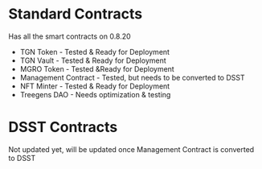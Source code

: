 # Standard Contracts
Has all the smart contracts on 0.8.20
   - TGN Token - Tested & Ready for Deployment
   - TGN Vault - Tested & Ready for Deployment
   - MGRO Token - Tested &Ready for Deployment
   - Management Contract - Tested, but needs to be converted to DSST 
   - NFT Minter - Tested & Ready for Deployment
   - Treegens DAO - Needs optimization & testing

# DSST Contracts
Not updated yet, will be updated once Management Contract is converted to DSST
